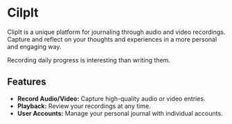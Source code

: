 # CilpIt

ClipIt is a unique platform for journaling through audio and video recordings. Capture and reflect on your thoughts and experiences in a more personal and engaging way.

Recording daily progress is interesting than writing them.

## Features

- **Record Audio/Video:** Capture high-quality audio or video entries.
- **Playback:** Review your recordings at any time.
- **User Accounts:** Manage your personal journal with individual accounts.